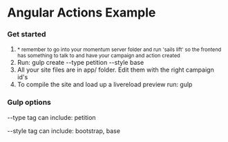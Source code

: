 <h1>Angular Actions Example</h1>

<h3>Get started</h3>
<ol>
<li><small>* remember to go into your momentum server folder and run 'sails lift' so the frontend has something to talk to and have your campaign and action created</small></li>
<li>Run: gulp create --type petition --style base</li>
<li>All your site files are in app/ folder. Edit them with the right campaign id's</li>
<li>To compile the site and load up a livereload preview run: gulp</li>
</ol>


<h3>Gulp options</h3>
<p>--type tag can include: petition </p>
<p>--style tag can include: bootstrap, base </p>